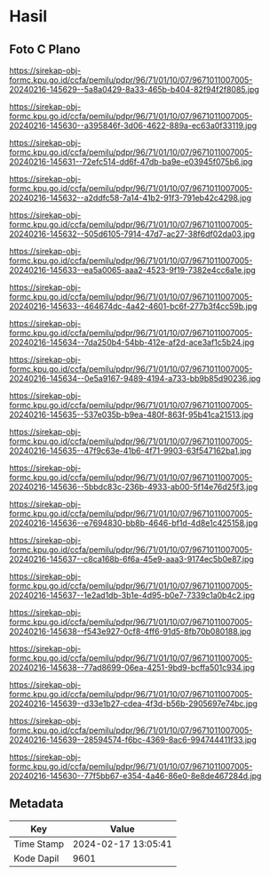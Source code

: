 # Hasil

## Foto C Plano

https://sirekap-obj-formc.kpu.go.id/ccfa/pemilu/pdpr/96/71/01/10/07/9671011007005-20240216-145629--5a8a0429-8a33-465b-b404-82f94f2f8085.jpg

https://sirekap-obj-formc.kpu.go.id/ccfa/pemilu/pdpr/96/71/01/10/07/9671011007005-20240216-145630--a395846f-3d06-4622-889a-ec63a0f33119.jpg

https://sirekap-obj-formc.kpu.go.id/ccfa/pemilu/pdpr/96/71/01/10/07/9671011007005-20240216-145631--72efc514-dd6f-47db-ba9e-e03945f075b6.jpg

https://sirekap-obj-formc.kpu.go.id/ccfa/pemilu/pdpr/96/71/01/10/07/9671011007005-20240216-145632--a2ddfc58-7a14-41b2-91f3-791eb42c4298.jpg

https://sirekap-obj-formc.kpu.go.id/ccfa/pemilu/pdpr/96/71/01/10/07/9671011007005-20240216-145632--505d6105-7914-47d7-ac27-38f6df02da03.jpg

https://sirekap-obj-formc.kpu.go.id/ccfa/pemilu/pdpr/96/71/01/10/07/9671011007005-20240216-145633--ea5a0065-aaa2-4523-9f19-7382e4cc6a1e.jpg

https://sirekap-obj-formc.kpu.go.id/ccfa/pemilu/pdpr/96/71/01/10/07/9671011007005-20240216-145633--464674dc-4a42-4601-bc6f-277b3f4cc59b.jpg

https://sirekap-obj-formc.kpu.go.id/ccfa/pemilu/pdpr/96/71/01/10/07/9671011007005-20240216-145634--7da250b4-54bb-412e-af2d-ace3af1c5b24.jpg

https://sirekap-obj-formc.kpu.go.id/ccfa/pemilu/pdpr/96/71/01/10/07/9671011007005-20240216-145634--0e5a9167-9489-4194-a733-bb9b85d90236.jpg

https://sirekap-obj-formc.kpu.go.id/ccfa/pemilu/pdpr/96/71/01/10/07/9671011007005-20240216-145635--537e035b-b9ea-480f-863f-95b41ca21513.jpg

https://sirekap-obj-formc.kpu.go.id/ccfa/pemilu/pdpr/96/71/01/10/07/9671011007005-20240216-145635--47f9c63e-41b6-4f71-9903-63f547162ba1.jpg

https://sirekap-obj-formc.kpu.go.id/ccfa/pemilu/pdpr/96/71/01/10/07/9671011007005-20240216-145636--5bbdc83c-236b-4933-ab00-5f14e76d25f3.jpg

https://sirekap-obj-formc.kpu.go.id/ccfa/pemilu/pdpr/96/71/01/10/07/9671011007005-20240216-145636--e7694830-bb8b-4646-bf1d-4d8e1c425158.jpg

https://sirekap-obj-formc.kpu.go.id/ccfa/pemilu/pdpr/96/71/01/10/07/9671011007005-20240216-145637--c8ca168b-6f6a-45e9-aaa3-9174ec5b0e87.jpg

https://sirekap-obj-formc.kpu.go.id/ccfa/pemilu/pdpr/96/71/01/10/07/9671011007005-20240216-145637--1e2ad1db-3b1e-4d95-b0e7-7339c1a0b4c2.jpg

https://sirekap-obj-formc.kpu.go.id/ccfa/pemilu/pdpr/96/71/01/10/07/9671011007005-20240216-145638--f543e927-0cf8-4ff6-91d5-8fb70b080188.jpg

https://sirekap-obj-formc.kpu.go.id/ccfa/pemilu/pdpr/96/71/01/10/07/9671011007005-20240216-145638--77ad8699-06ea-4251-9bd9-bcffa501c934.jpg

https://sirekap-obj-formc.kpu.go.id/ccfa/pemilu/pdpr/96/71/01/10/07/9671011007005-20240216-145639--d33e1b27-cdea-4f3d-b56b-2905697e74bc.jpg

https://sirekap-obj-formc.kpu.go.id/ccfa/pemilu/pdpr/96/71/01/10/07/9671011007005-20240216-145639--28594574-f6bc-4369-8ac6-994744411f33.jpg

https://sirekap-obj-formc.kpu.go.id/ccfa/pemilu/pdpr/96/71/01/10/07/9671011007005-20240216-145630--77f5bb67-e354-4a46-86e0-8e8de467284d.jpg


## Metadata

| Key        | Value               |
| ---------- | ------------------- |
| Time Stamp | 2024-02-17 13:05:41 |
| Kode Dapil | 9601                |



